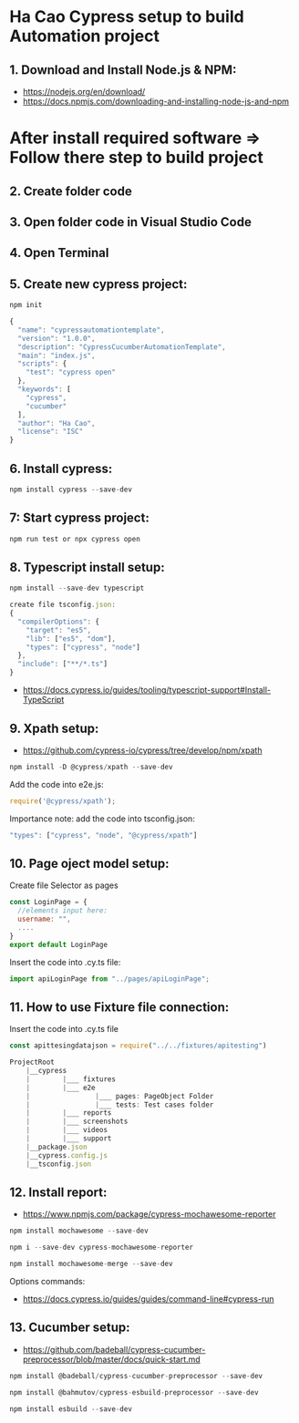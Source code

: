 # Ha Cao Cypress setup to build Automation project
## 1. Download and Install  Node.js & NPM: 
- https://nodejs.org/en/download/
- https://docs.npmjs.com/downloading-and-installing-node-js-and-npm
# After install required software => Follow there step to build project
## 2. Create folder code
## 3. Open folder code in Visual Studio Code
## 4. Open Terminal
## 5. Create new cypress project:
```javascript
npm init
```
```javascript
{
  "name": "cypressautomationtemplate",
  "version": "1.0.0",
  "description": "CypressCucumberAutomationTemplate",
  "main": "index.js",
  "scripts": {
    "test": "cypress open"
  },
  "keywords": [
    "cypress",
    "cucumber"
  ],
  "author": "Ha Cao",
  "license": "ISC"
}
```
## 6. Install cypress:
```javascript
npm install cypress --save-dev
```

## 7: Start cypress project:
```javascript
npm run test or npx cypress open
```
## 8. Typescript install setup:
```javascript
npm install --save-dev typescript
```
```javascript
create file tsconfig.json:
{
  "compilerOptions": {
    "target": "es5",
    "lib": ["es5", "dom"],
    "types": ["cypress", "node"]
  },
  "include": ["**/*.ts"]
}
```
- https://docs.cypress.io/guides/tooling/typescript-support#Install-TypeScript

## 9. Xpath setup:
- https://github.com/cypress-io/cypress/tree/develop/npm/xpath
```javascript
npm install -D @cypress/xpath --save-dev
```
Add the code into e2e.js:
```javascript
require('@cypress/xpath');
```
Importance note: add the code  into tsconfig.json:
```javascript
"types": ["cypress", "node", "@cypress/xpath"]
```
## 10. Page oject model setup:
Create file Selector as pages
```javascript
const LoginPage = {
  //elements input here:
  username: "",
  ....
}
export default LoginPage
```
Insert the code into .cy.ts file:
```javascript
import apiLoginPage from "../pages/apiLoginPage";
```
## 11. How to use Fixture file connection:
Insert the code into .cy.ts file
```javascript
const apittesingdatajson = require("../../fixtures/apitesting")
```
```javascript
ProjectRoot
    |__cypress
    |        |___ fixtures
    |        |___ e2e
    |                |___ pages: PageObject Folder
    |                |___ tests: Test cases folder
    |        |___ reports
    |        |___ screenshots
    |        |___ videos
    |        |___ support
    |__package.json
    |__cypress.config.js
    |__tsconfig.json
```
## 12. Install report: 
- https://www.npmjs.com/package/cypress-mochawesome-reporter
```javascript
npm install mochawesome --save-dev
```
```javascript
npm i --save-dev cypress-mochawesome-reporter
```
```javascript
npm install mochawesome-merge --save-dev
```
Options commands:
- https://docs.cypress.io/guides/guides/command-line#cypress-run

## 13. Cucumber setup:
- https://github.com/badeball/cypress-cucumber-preprocessor/blob/master/docs/quick-start.md
```javascript
npm install @badeball/cypress-cucumber-preprocessor --save-dev
```
```javascript
npm install @bahmutov/cypress-esbuild-preprocessor --save-dev
```
```javascript
npm install esbuild --save-dev
```
